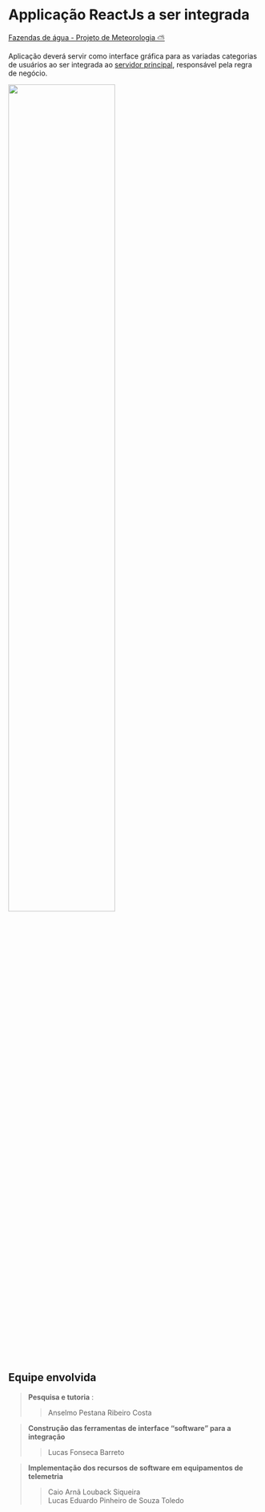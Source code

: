 
# Applicação ReactJs a ser integrada

[Fazendas de água - Projeto de Meteorologia ⛅ ](https://github.com/fonsecaBarreto/fazendas-de-agua-meteorologia-server)

Aplicação deverá servir como interface gráfica para as variadas categorias de usuários ao ser integrada ao [servidor principal](https://github.com/fonsecaBarreto/fazendas-de-agua-meteorologia-server), responsável pela regra de negócio.

<img src="https://github.com/fonsecaBarreto/fazendas-de-agua-meteorologia-server/blob/master/Requerimentos/Diagramas/Diagrama%20de%20TecnologiasServi%C3%A7os.jpg" width="65%">

</br>


## Equipe envolvida

> **Pesquisa e tutoria** : 
  >> Anselmo Pestana Ribeiro Costa

> **Construção das ferramentas de interface “software” para a integração**
  >> Lucas Fonseca Barreto

> **Implementação dos recursos de software em equipamentos de telemetria**
  >> Caio Arnã Louback Siqueira </br>
  >> Lucas Eduardo Pinheiro de Souza Toledo 
 
</br>
  
